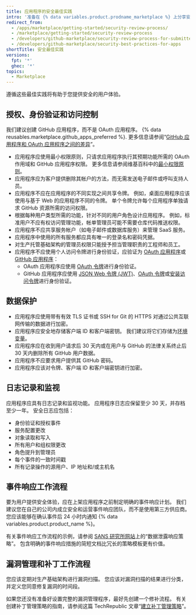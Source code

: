 ```yaml
---
title: 应用程序的安全最佳实践
intro: '准备在 {% data variables.product.prodname_marketplace %} 上分享安全应用程序的指南。'
redirect_from:
  - /apps/marketplace/getting-started/security-review-process/
  - /marketplace/getting-started/security-review-process
  - /developers/github-marketplace/security-review-process-for-submitted-apps
  - /developers/github-marketplace/security-best-practices-for-apps
shortTitle: 安全最佳实践
versions:
  fpt: '*'
  ghec: '*'
topics:
  - Marketplace
---
```


遵循这些最佳实践将有助于您提供安全的用户体验。

## 授权、身份验证和访问控制

我们建议创建 GitHub 应用程序，而不是 OAuth 应用程序。 {% data reusables.marketplace.github_apps_preferred %}. 更多信息请参阅“[GitHub 应用程序和 OAuth 应用程序之间的差异](/apps/differences-between-apps/)”。
- 应用程序应使用最小权限原则，只请求应用程序执行其预期功能所需的 OAuth 作用域和 GitHub 应用程序权限。 更多信息请参阅维基百科中的[最小权限原则](https://en.wikipedia.org/wiki/Principle_of_least_privilege)。
- 应用程序应为客户提供删除其帐户的方法，而无需发送电子邮件或呼叫支持人员。
- 应用程序不应在应用程序的不同实现之间共享令牌。 例如，桌面应用程序应该使用与基于 Web 的应用程序不同的令牌。 单个令牌允许每个应用程序单独请求 GitHub 资源所需的访问权限。
- 根据每种用户类型所需的功能，针对不同的用户角色设计应用程序。 例如，标准用户不应有权访问管理功能，帐单管理员可能不需要仓库代码推送权限。
- 应用程序不应共享服务帐户（如电子邮件或数据库服务）来管理 SaaS 服务。
- 应用程序中使用的所有服务都应具有唯一的登录名和密码凭据。
- 对生产托管基础架构的管理员权限只能授予担当管理职责的工程师和员工。
- 应用程序不应使用个人访问令牌进行身份验证，应验证为 [OAuth 应用程序](/apps/about-apps/#about-oauth-apps)或 [GitHub 应用程序](/apps/about-apps/#about-github-apps)：
  - OAuth 应用程序应使用 [OAuth 令牌](/apps/building-oauth-apps/authorizing-oauth-apps/)进行身份验证。
  - GitHub 应用程序应使用 [JSON Web 令牌 (JWT)](/apps/building-github-apps/authenticating-with-github-apps/#authenticating-as-a-github-app)、[OAuth 令牌](/apps/building-github-apps/identifying-and-authorizing-users-for-github-apps/)或[安装访问令牌](/apps/building-github-apps/authenticating-with-github-apps/#authenticating-as-an-installation)进行身份验证。

## 数据保护

- 应用程序应使用带有有效 TLS 证书或 SSH for Git 的 HTTPS 对通过公共互联网传输的数据进行加密。
- 应用程序应安全地存储客户端 ID 和客户端密钥。 我们建议将它们存储为[环境变量](http://en.wikipedia.org/wiki/Environment_variable#Getting_and_setting_environment_variables)。
- 应用程序应在收到用户请求后 30 天内或在用户与 GitHub 的法律关系终止后 30 天内删除所有 GitHub 用户数据。
- 应用程序不应要求用户提供其 GitHub 密码。
- 应用程序应该对令牌、客户端 ID 和客户端密钥进行加密。

## 日志记录和监视

应用程序应具有日志记录和监视功能。 应用程序日志应保留至少 30 天，并存档至少一年。 安全日志应包括：

- 身份验证和授权事件
- 服务配置更改
- 对象读取和写入
- 所有用户和组权限更改
- 角色提升到管理员
- 每个事件的一致时间戳
- 所有记录操作的源用户、IP 地址和/或主机名

## 事件响应工作流程

要为用户提供安全体验，应在上架应用程序之前制定明确的事件响应计划。 我们建议您在自己的公司内成立安全和运营事件响应团队，而不是使用第三方供应商。 您应该能够在确认事件后 24 小时内通知 {% data variables.product.product_name %}。

有关事件响应工作流程的示例，请参阅 [SANS 研究所网站](https://www.sans.org/information-security-policy/)上的“数据泄露响应策略”。 包含明确的事件响应措施的简短文档比冗长的策略模板更有价值。

## 漏洞管理和补丁工作流程

您应该定期对生产基础架构进行漏洞扫描。 您应该对漏洞扫描的结果进行分类，并定义您同意修复漏洞的时间段。

如果您还没有准备好设置完整的漏洞管理程序，最好先创建一个修补流程。 有关创建补丁管理策略的指南，请参阅这篇 TechRepublic 文章“[建立补丁管理策略](https://www.techrepublic.com/blog/it-security/establish-a-patch-management-policy-87756/)”。

